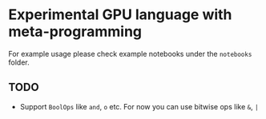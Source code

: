 # Experimental GPU language with meta-programming

For example usage please check example notebooks under the `notebooks` folder.

## TODO
* Support `BoolOps` like `and`, `o` etc. For now you can use bitwise ops like `&`, `|`
